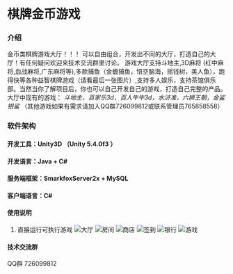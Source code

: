 # 棋牌金币游戏

### 介绍
金币类棋牌游戏大厅！！！
可以自由组合，开发出不同的大厅，打造自己的大厅！有任何疑问欢迎来技术交流群里讨论。
游戏大厅支持斗地主,3D麻将 (红中麻将,血战麻将,广东麻将等),多款捕鱼（金蟾捕鱼，悟空脑海，摇钱树，美人鱼），跑得快等各种益智棋牌游戏（请看最后一张图片）,支持多人娱乐，支持茶馆俱乐部。当然当你了解项目后，你也可以自己开发自己的游戏，打造自己完整的产品。
大厅中现有的游戏： _斗地主，百家乐3d，百人牛牛3d，水浒准，六狮王朝，金鲨银鲨_ （其他游戏如果有需求请加入QQ群726099812或联系管理员765858558）
 

### 软件架构
#### 开发工具：Unity3D （Unity 5.4.0f3 ）
#### 开发语言：Java + C#
#### 服务端框架：SmarkfoxServer2x + MySQL
#### 客户端语言：C#
 
#### 使用说明
1. 直接运行可执行游戏 
![大厅](https://images.gitee.com/uploads/images/2019/0626/182514_c6619441_1408290.jpeg "hall.jpg")
![房间](https://images.gitee.com/uploads/images/2019/0626/182608_4f8c5a13_1408290.jpeg "room.jpg")
![商店](https://images.gitee.com/uploads/images/2019/0626/182644_bbc55543_1408290.jpeg "shop.jpg")
![签到](https://images.gitee.com/uploads/images/2019/0626/182711_84b99ec4_1408290.jpeg "sign.jpg")
![银行](https://images.gitee.com/uploads/images/2019/0626/182728_89214bb6_1408290.jpeg "bank.jpg")
![游戏](https://images.gitee.com/uploads/images/2019/0626/182747_62310769_1408290.jpeg "games.jpg")

#### 技术交流群
QQ群 726099812

